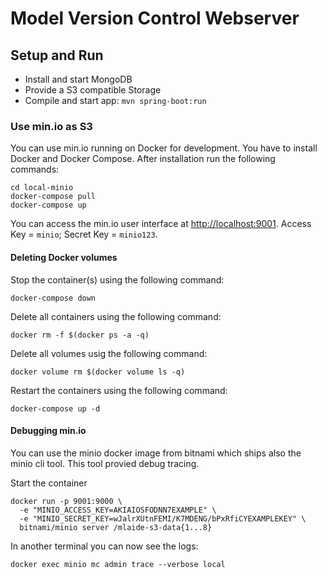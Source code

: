 # Model Version Control Webserver

## Setup and Run

- Install and start MongoDB
- Provide a S3 compatible Storage
- Compile and start app: `mvn spring-boot:run`

### Use min.io as S3
You can use min.io running on Docker for development. You have to install Docker and Docker Compose.
After installation run the following commands:
```
cd local-minio
docker-compose pull
docker-compose up
```

You can access the min.io user interface at [http://localhost:9001](http://localhost:9001).
Access Key = `minio`; Secret Key = `minio123`.

#### Deleting Docker volumes

Stop the container(s) using the following command:
```
docker-compose down
```
Delete all containers using the following command:
```
docker rm -f $(docker ps -a -q)
```
Delete all volumes usig the following command:
```
docker volume rm $(docker volume ls -q)
```
Restart the containers using the following command:
```
docker-compose up -d
```

#### Debugging min.io
You can use the minio docker image from bitnami which ships also the minio cli tool. This tool provied debug tracing.

Start the container
```
docker run -p 9001:9000 \
  -e "MINIO_ACCESS_KEY=AKIAIOSFODNN7EXAMPLE" \
  -e "MINIO_SECRET_KEY=wJalrXUtnFEMI/K7MDENG/bPxRfiCYEXAMPLEKEY" \
  bitnami/minio server /mlaide-s3-data{1...8}
```

In another terminal you can now see the logs:
```
docker exec minio mc admin trace --verbose local
```